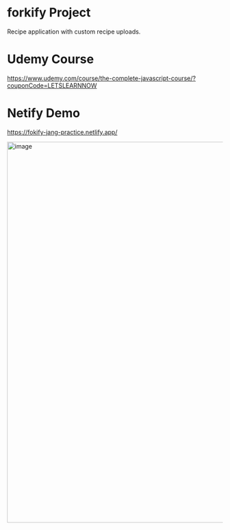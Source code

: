 # forkify Project

Recipe application with custom recipe uploads.

# Udemy Course
https://www.udemy.com/course/the-complete-javascript-course/?couponCode=LETSLEARNNOW

# Netify Demo
https://fokify-jang-practice.netlify.app/


<img width="890" alt="image" src="https://github.com/Mingan-Jang/01_Fokify/assets/92624693/7ad9b3b4-4380-4604-8cee-6c7a52d26fe0">
